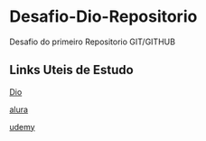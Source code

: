 # Desafio-Dio-Repositorio
Desafio do primeiro Repositorio GIT/GITHUB

## Links Uteis de Estudo
 [Dio](https://www.dio.me/)
 
 [alura](https://www.alura.com.br/?gclid=CjwKCAjwhNWZBhB_EiwAPzlhNs1gda1b9qT8kJjrGthw9iQAcft1rqFzR_a2X6Y07_oGwD20DYcEsxoCecIQAvD_BwE)
 
 [udemy](https://www.udemy.com/)
